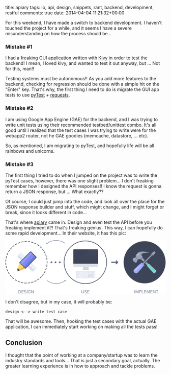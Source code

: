 title: apiary
tags: io, api, design, snippets, rant, backend, development, restful
comments: true
date: 2014-04-04 11:21:32+00:00

For this weekend, I have made a switch to backend development. I haven't touched the project for a while, and it seems I have a severe misunderstanding on how the process should be...

### Mistake #1

I had a freaking GUI application written with [Kivy](http://kivy.org/) in order to test the backend! I mean, I loved kivy, and wanted to test it out anyway, but ... Not for this, man!!

Testing systems must be autonomous!! As you add more features to the backend, checking for regression should be done with a simple hit on the "Enter" key. That's why, the first thing I need to do is migrate the GUI app tests to use [pyTest](http://pythontesting.net/framework/pytest/pytest-introduction/) + [requests](http://docs.python-requests.org/en/latest/).

### Mistake #2

I am using Google App Engine (GAE) for the backend, and I was trying to write unit tests using their recommended testbed/unittest combo. It's all good until I realized that the test cases I was trying to write were for the webapp2 router, not he GAE goodies (memcache, datastore, ... etc).

So, as mentioned, I am migrating to pyTest, and hopefully life will be all rainbows and unicorns.

### Mistake #3

The first thing I tried to do when I jumped on the project was to write the pyTest cases, however, there was one slight problem... I don't freaking remember how I designed the API responses!! I know the request is gonna return a JSON response, but ... What exactly??

Of course, I could just jump into the code, and look all over the place for the JSON response builder and stuff, which might change, and I might forget or break, since it looks different in code...

That's where [apiary](http://apiary.io/) came in. Design and even test the API before you freaking implement it?! That's freaking genius. This way, I can hopefully do some rapid development... In their website, it has this pic:

![image](/images/design-use-implement-schematics-3a62dc1bfe04ad11.png)

I don't disagree, but in my case, it will probably be:

```text
design <--> write test case

```

That will be awesome. Then, hooking the test cases with the actual GAE application, I can immediately start working on making all the tests pass!

## Conclusion

I thought that the point of working at a company/startup was to learn the industry standards and tools... That is just a secondary goal, actually. The greater learning experience is in how to approach and tackle problems.
